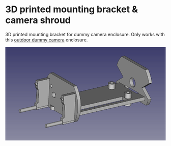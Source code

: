 # 3D printed mounting bracket & camera shroud

3D printed mounting bracket for dummy camera enclosure. Only works with this [outdoor dummy camera](https://www.aliexpress.com/item/Fake-Camera-Waterproof-Outdoor-Indoor-Security-Dummy-CCTV-Surveillance-Camera-Flashing-Rred-LED/32815686364.html) enclosure.


![bracket](camera_bracket.png)

